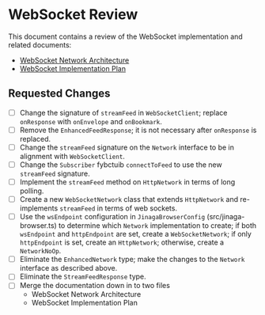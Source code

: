 # WebSocket Review

This document contains a review of the WebSocket implementation and related documents:

- [WebSocket Network Architecture](./websocket-network-architecture.md)
- [WebSocket Implementation Plan](./websocket-implementation-plan.md)

## Requested Changes

- [ ] Change the signature of `streamFeed` in `WebSocketClient`; replace `onResponse` with `onEnvelope` and `onBookmark`.
- [ ] Remove the `EnhancedFeedResponse`; it is not necessary after `onResponse` is replaced.
- [ ] Change the `streamFeed` signature on the `Network` interface to be in alignment with `WebSocketClient`.
- [ ] Change the `Subscriber` fybctuib `connectToFeed` to use the new `streamFeed` signature.
- [ ] Implement the `streamFeed` method on `HttpNetwork` in terms of long polling.
- [ ] Create a new `WebSocketNetwork` class that extends `HttpNetwork` and re-implements `streamFeed` in terms of web sockets.
- [ ] Use the `wsEndpoint` configuration in `JinagaBrowserConfig` (src/jinaga-browser.ts) to determine which `Network` implementation to create; if both `wsEndpoint` and `httpEndpoint` are set, create a `WebSocketNetwork`; if only `httpEndpoint` is set, create an `HttpNetwork`; otherwise, create a `NetworkNoOp`.
- [ ] Eliminate the `EnhancedNetwork` type; make the changes to the `Network` interface as described above.
- [ ] Eliminate the `StreamFeedResponse` type.
- [ ] Merge the documentation down in to two files
  - WebSocket Network Architecture
  - WebSocket Implementation Plan